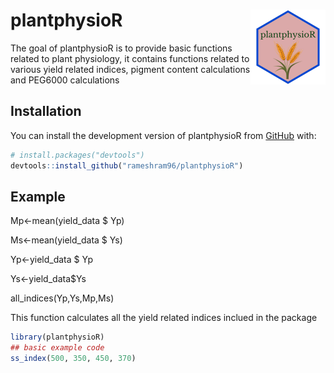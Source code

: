 # plantphysioR <img src="man/figures/logo.png" align="right" height="120"/>

The goal of plantphysioR is to provide basic functions related to plant physiology, it contains functions related to various yield related indices, pigment content calculations and PEG6000 calculations

## Installation

You can install the development version of plantphysioR from [GitHub](https://https://github.com/rameshram96/plantphysioR) with:

``` r
# install.packages("devtools")
devtools::install_github("rameshram96/plantphysioR")
```

## Example

Mp\<-mean(yield_data \$ Yp)

Ms\<-mean(yield_data \$ Ys)

Yp\<-yield_data \$ Yp

Ys\<-yield_data\$Ys

all_indices(Yp,Ys,Mp,Ms)

This function calculates all the yield related indices inclued in the package

``` r
library(plantphysioR)
## basic example code
ss_index(500, 350, 450, 370)
```
